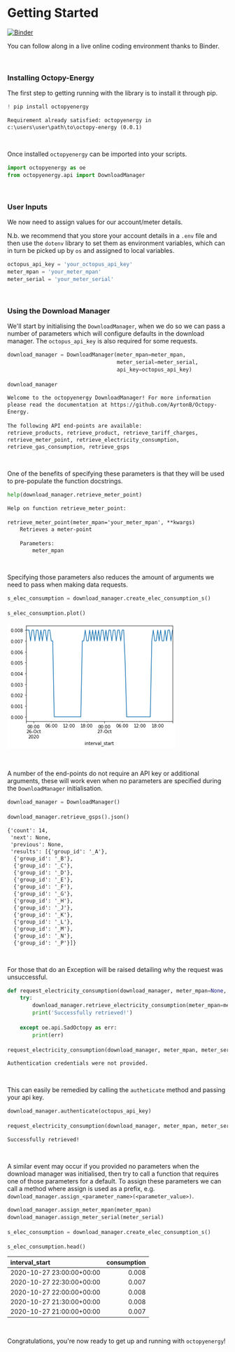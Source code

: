 # Getting Started

[![Binder](https://mybinder.org/badge_logo.svg)](https://mybinder.org/v2/gh/AyrtonB/Octopy-Energy/master?urlpath=lab%2Ftree%2Fusage_examples%2F00-Quick-Start.ipynb)

You can follow along in a live online coding environment thanks to Binder.

<br>

### Installing Octopy-Energy

The first step to getting running with the library is to install it through pip.


```python
! pip install octopyenergy
```
    Requirement already satisfied: octopyenergy in c:\users\user\path\to\octopy-energy (0.0.1)
    
<br>

Once installed `octopyenergy` can be imported into your scripts.


```python
import octopyenergy as oe
from octopyenergy.api import DownloadManager
```

<br>

### User Inputs

We now need to assign values for our account/meter details.

N.b. we recommend that you store your account details in a `.env` file and then use the `dotenv` library to set them as environment variables, which can in turn be picked up by `os` and assigned to local variables.


```python
octopus_api_key = 'your_octopus_api_key'
meter_mpan = 'your_meter_mpan'
meter_serial = 'your_meter_serial'
```

<br>

### Using the Download Manager

We'll start by initialising the `DownloadManager`, when we do so we can pass a number of parameters which will configure defaults in the download manager. The `octopus_api_key` is also required for some requests.


```python
download_manager = DownloadManager(meter_mpan=meter_mpan, 
                                   meter_serial=meter_serial, 
                                   api_key=octopus_api_key)

download_manager
```

    Welcome to the octopyenergy DownloadManager! For more information please read the documentation at https://github.com/AyrtonB/Octopy-Energy.
    
    The following API end-points are available: 
    retrieve_products, retrieve_product, retrieve_tariff_charges, retrieve_meter_point, retrieve_electricity_consumption, retrieve_gas_consumption, retrieve_gsps

<br>

One of the benefits of specifying these parameters is that they will be used to pre-populate the function docstrings.


```python
help(download_manager.retrieve_meter_point)
```

    Help on function retrieve_meter_point:
    
    retrieve_meter_point(meter_mpan='your_meter_mpan', **kwargs)
        Retrieves a meter-point
        
        Parameters:
            meter_mpan
    
    

<br>

Specifying those parameters also reduces the amount of arguments we need to pass when making data requests.


```python
s_elec_consumption = download_manager.create_elec_consumption_s()

s_elec_consumption.plot()
```
  
![png](img/sample_elec_consumption.png)
    
<br>

A number of the end-points do not require an API key or additional arguments, these will work even when no parameters are specified during the `DownloadManager` initialisation.


```python
download_manager = DownloadManager()

download_manager.retrieve_gsps().json()
```
    {'count': 14,
     'next': None,
     'previous': None,
     'results': [{'group_id': '_A'},
      {'group_id': '_B'},
      {'group_id': '_C'},
      {'group_id': '_D'},
      {'group_id': '_E'},
      {'group_id': '_F'},
      {'group_id': '_G'},
      {'group_id': '_H'},
      {'group_id': '_J'},
      {'group_id': '_K'},
      {'group_id': '_L'},
      {'group_id': '_M'},
      {'group_id': '_N'},
      {'group_id': '_P'}]}
      
<br>

For those that do an Exception will be raised detailing why the request was unsuccessful.


```python
def request_electricity_consumption(download_manager, meter_mpan=None, meter_serial=None):
    try:
        download_manager.retrieve_electricity_consumption(meter_mpan=meter_mpan, meter_serial=meter_serial)
        print('Successfully retrieved!')

    except oe.api.SadOctopy as err:
        print(err)
        
request_electricity_consumption(download_manager, meter_mpan, meter_serial)
```
    Authentication credentials were not provided.
   
<br>

This can easily be remedied by calling the `autheticate` method and passing your api key.


```python
download_manager.authenticate(octopus_api_key)

request_electricity_consumption(download_manager, meter_mpan, meter_serial)
```
    Successfully retrieved!
   
<br>

A similar event may occur if you provided no parameters when the download manager was initialised, then try to call a function that requires one of those parameters for a default. To assign these parameters we can call a method where assign is used as a prefix, e.g. `download_manager.assign_<parameter_name>(<parameter_value>)`.


```python
download_manager.assign_meter_mpan(meter_mpan)
download_manager.assign_meter_serial(meter_serial)

s_elec_consumption = download_manager.create_elec_consumption_s()

s_elec_consumption.head()
```

| interval_start            |   consumption |
|:--------------------------|--------------:|
| 2020-10-27 23:00:00+00:00 |         0.008 |
| 2020-10-27 22:30:00+00:00 |         0.007 |
| 2020-10-27 22:00:00+00:00 |         0.008 |
| 2020-10-27 21:30:00+00:00 |         0.008 |
| 2020-10-27 21:00:00+00:00 |         0.007 |

<br>

Congratulations, you're now ready to get up and running with `octopyenergy`! 

